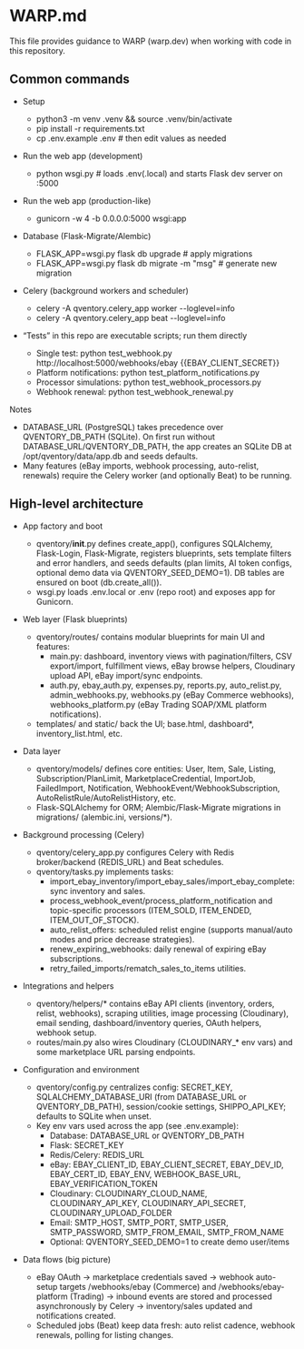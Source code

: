 # WARP.md

This file provides guidance to WARP (warp.dev) when working with code in this repository.

## Common commands

- Setup
  - python3 -m venv .venv && source .venv/bin/activate
  - pip install -r requirements.txt
  - cp .env.example .env  # then edit values as needed

- Run the web app (development)
  - python wsgi.py  # loads .env(.local) and starts Flask dev server on :5000

- Run the web app (production-like)
  - gunicorn -w 4 -b 0.0.0.0:5000 wsgi:app

- Database (Flask-Migrate/Alembic)
  - FLASK_APP=wsgi.py flask db upgrade  # apply migrations
  - FLASK_APP=wsgi.py flask db migrate -m "msg"  # generate new migration

- Celery (background workers and scheduler)
  - celery -A qventory.celery_app worker --loglevel=info
  - celery -A qventory.celery_app beat --loglevel=info

- “Tests” in this repo are executable scripts; run them directly
  - Single test: python test_webhook.py http://localhost:5000/webhooks/ebay {{EBAY_CLIENT_SECRET}}
  - Platform notifications: python test_platform_notifications.py
  - Processor simulations: python test_webhook_processors.py
  - Webhook renewal: python test_webhook_renewal.py

Notes
- DATABASE_URL (PostgreSQL) takes precedence over QVENTORY_DB_PATH (SQLite). On first run without DATABASE_URL/QVENTORY_DB_PATH, the app creates an SQLite DB at /opt/qventory/data/app.db and seeds defaults.
- Many features (eBay imports, webhook processing, auto-relist, renewals) require the Celery worker (and optionally Beat) to be running.

## High-level architecture

- App factory and boot
  - qventory/__init__.py defines create_app(), configures SQLAlchemy, Flask-Login, Flask-Migrate, registers blueprints, sets template filters and error handlers, and seeds defaults (plan limits, AI token configs, optional demo data via QVENTORY_SEED_DEMO=1). DB tables are ensured on boot (db.create_all()).
  - wsgi.py loads .env.local or .env (repo root) and exposes app for Gunicorn.

- Web layer (Flask blueprints)
  - qventory/routes/ contains modular blueprints for main UI and features:
    - main.py: dashboard, inventory views with pagination/filters, CSV export/import, fulfillment views, eBay browse helpers, Cloudinary upload API, eBay import/sync endpoints.
    - auth.py, ebay_auth.py, expenses.py, reports.py, auto_relist.py, admin_webhooks.py, webhooks.py (eBay Commerce webhooks), webhooks_platform.py (eBay Trading SOAP/XML platform notifications).
  - templates/ and static/ back the UI; base.html, dashboard*, inventory_list.html, etc.

- Data layer
  - qventory/models/ defines core entities: User, Item, Sale, Listing, Subscription/PlanLimit, MarketplaceCredential, ImportJob, FailedImport, Notification, WebhookEvent/WebhookSubscription, AutoRelistRule/AutoRelistHistory, etc.
  - Flask-SQLAlchemy for ORM; Alembic/Flask-Migrate migrations in migrations/ (alembic.ini, versions/*).

- Background processing (Celery)
  - qventory/celery_app.py configures Celery with Redis broker/backend (REDIS_URL) and Beat schedules.
  - qventory/tasks.py implements tasks:
    - import_ebay_inventory/import_ebay_sales/import_ebay_complete: sync inventory and sales.
    - process_webhook_event/process_platform_notification and topic-specific processors (ITEM_SOLD, ITEM_ENDED, ITEM_OUT_OF_STOCK).
    - auto_relist_offers: scheduled relist engine (supports manual/auto modes and price decrease strategies).
    - renew_expiring_webhooks: daily renewal of expiring eBay subscriptions.
    - retry_failed_imports/rematch_sales_to_items utilities.

- Integrations and helpers
  - qventory/helpers/* contains eBay API clients (inventory, orders, relist, webhooks), scraping utilities, image processing (Cloudinary), email sending, dashboard/inventory queries, OAuth helpers, webhook setup.
  - routes/main.py also wires Cloudinary (CLOUDINARY_* env vars) and some marketplace URL parsing endpoints.

- Configuration and environment
  - qventory/config.py centralizes config: SECRET_KEY, SQLALCHEMY_DATABASE_URI (from DATABASE_URL or QVENTORY_DB_PATH), session/cookie settings, SHIPPO_API_KEY; defaults to SQLite when unset.
  - Key env vars used across the app (see .env.example):
    - Database: DATABASE_URL or QVENTORY_DB_PATH
    - Flask: SECRET_KEY
    - Redis/Celery: REDIS_URL
    - eBay: EBAY_CLIENT_ID, EBAY_CLIENT_SECRET, EBAY_DEV_ID, EBAY_CERT_ID, EBAY_ENV, WEBHOOK_BASE_URL, EBAY_VERIFICATION_TOKEN
    - Cloudinary: CLOUDINARY_CLOUD_NAME, CLOUDINARY_API_KEY, CLOUDINARY_API_SECRET, CLOUDINARY_UPLOAD_FOLDER
    - Email: SMTP_HOST, SMTP_PORT, SMTP_USER, SMTP_PASSWORD, SMTP_FROM_EMAIL, SMTP_FROM_NAME
    - Optional: QVENTORY_SEED_DEMO=1 to create demo user/items

- Data flows (big picture)
  - eBay OAuth → marketplace credentials saved → webhook auto-setup targets /webhooks/ebay (Commerce) and /webhooks/ebay-platform (Trading) → inbound events are stored and processed asynchronously by Celery → inventory/sales updated and notifications created.
  - Scheduled jobs (Beat) keep data fresh: auto relist cadence, webhook renewals, polling for listing changes.
